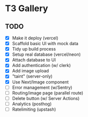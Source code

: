 # T3 Gallery

## TODO

- [x] Make it deploy (vercel)
- [x] Scaffold basic UI with mock data
- [x] Tidy up build process
- [x] Setup real database (vercel/neon)
- [x] Attach database to UI 
- [x] Add authentication (w/ clerk)
- [x] Add image upload
- [x] "taint" (server-only)
- [x] Use Next/Image component
- [ ] Error management (w/Sentry)
- [ ] Routing/image page (parallel route)
- [ ] Delete button (w/ Server Actions)
- [ ] Analytics (posthog)
- [ ] Ratelimiting (upstash)

